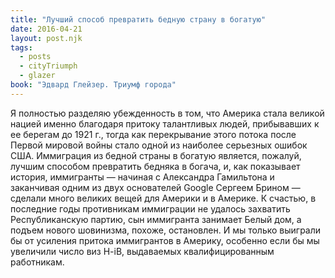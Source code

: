 ```yaml
---
title: "Лучший способ превратить бедную страну в богатую"
date: 2016-04-21
layout: post.njk
tags:
  - posts
  - cityTriumph
  - glazer
book: "Эдвард Глейзер. Триумф города"
---
```


Я полностью разделяю убежденность в том, что Америка стала великой нацией именно благодаря притоку талантливых людей, прибывавших к ее берегам до 1921 г., тогда как перекрывание этого потока после Первой мировой войны стало одной из наиболее серьезных ошибок США. Иммиграция из бедной страны в богатую является, пожалуй, лучшим способом превратить бедняка в богача, и, как показывает история, иммигранты — начиная с Александра Гамильтона и заканчивая одним из двух основателей Google Сергеем Брином — сделали много великих вещей для Америки и в Америке. К счастью, в последние годы противникам иммиграции не удалось захватить Республиканскую партию, сын иммигранта занимает Белый дом, а подъем нового шовинизма, похоже, остановлен. И мы только выиграли бы от усиления притока иммигрантов в Америку, особенно если бы мы увеличили число виз H-iB, выдаваемых квалифицированным работникам.
